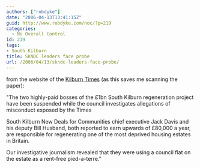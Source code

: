 ```yaml
---
authors: ["robdyke"]
date: "2006-04-13T13:41:15Z"
guid: http://www.robdyke.com/noc/?p=219
categories:
  - No Overall Control
id: 219
tags:
- South Kilburn
title: SKNDC leaders face probe
url: /2006/04/13/skndc-leaders-face-probe/
---
```

from the website of the [Kilburn Times](http://www.kilburntimes.co.uk/content/camden/kilburntimes/news/story.aspx?brand=KLBTOnline&#38;category=news&#38;tBrand=northlondon24&#38;tCategory=newsklbt&#38;itemid=WeED05%20Apr%202006%2016%3A45%3A36%3A537) (as this saves me scanning the paper):

"The two highly-paid bosses of the £1bn South Kilburn regeneration project have been suspended while the council investigates allegations of misconduct exposed by the Times

South Kilburn New Deals for Communities chief executive Jack Davis and his deputy Bill Husband, both reported to earn upwards of £80,000 a year, are responsible for regenerating one of the most deprived housing estates in Britain.

Our investigative journalism revealed that they were using a council flat on the estate as a rent-free pied-a-terre."